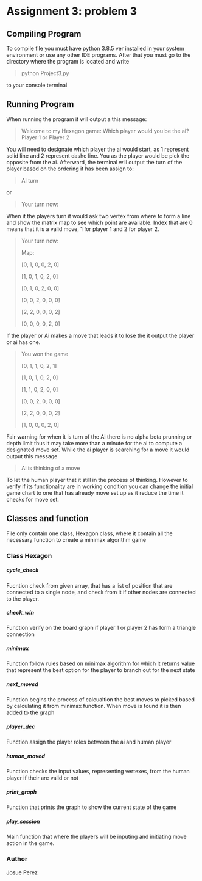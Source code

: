 # Assignment 3: problem 3

## Compiling Program
To compile file you must have python 3.8.5 ver installed in your system environment or use any other IDE programs. 
After that you must go to the directory where the program is located and write 

 
>python Project3.py


to your console terminal

## Running Program

When running the program it will output a this message:


>Welcome to my Hexagon game:
>Which player would you be the ai? Player 1 or Player 2 
>

You will need to designate which player the ai would start, as 1 represent solid line and 2 represent dashe line. You as the player would be pick the opposite from the ai. Afterward, the terminal will output the turn of the player based on the ordering it has been assign to:


>AI turn

or 


>Your turn now:


When it the players turn it would ask two vertex from where to form a line and show the matrix map to see which point are available. Index that are 0 means that it is a valid move, 1 for player 1 and 2 for player 2.


>Your turn now:
>
>Map:
>
>[0, 1, 0, 0, 2, 0]
>
>[1, 0, 1, 0, 2, 0]
>
>[0, 1, 0, 2, 0, 0]
>
>[0, 0, 2, 0, 0, 0]
>
>[2, 2, 0, 0, 0, 2]
>
>[0, 0, 0, 0, 2, 0]


If the player or Ai makes a move that leads it to lose the it output the player or ai has one.


>You won the game
>
>[0, 1, 1, 0, 2, 1]
>
>[1, 0, 1, 0, 2, 0]
>
>[1, 1, 0, 2, 0, 0]
>
>[0, 0, 2, 0, 0, 0]
>
>[2, 2, 0, 0, 0, 2]
>
>[1, 0, 0, 0, 2, 0]

Fair warning for when it is turn of the Ai there is no alpha beta prunning or depth limit thus it may take more than a minute for the ai to compute a designated move set. While the ai player is searching for a move it would output this message


>Ai is thinking of a move


To let the human player that it still in the process of thinking. However to verify if its functionality are in working condition you can change the initial game chart to one that has already move set up as it reduce the time it checks for move set.

## Classes and function

File only contain one class, Hexagon class, where it contain all the necessary function to create a minimax algorithm game

### Class Hexagon

##### cycle_check

Fucntion check from given array, that has a list of position that are connected to a single node, and check from it if other nodes are connected to the player.

##### check_win

Function verify on the board graph if player 1 or player 2 has form a triangle connection


##### minimax

Function follow rules based on minimax algorithm for which it returns value that represent the best option for the player to branch out for the next state

##### next_moved

Function begins the process of calcualtion the best moves to picked based by calculating it from minimax function. When move is found it is then added to the graph

##### player_dec

Function assign the player roles between the ai and human player

##### human_moved

Function checks the input  values, representing vertexes, from the human player if their are valid or not

##### print_graph

Function that prints the graph to show the current state of the game

##### play_session

Main function that where the players will be inputing and initiating move action in the game.

### Author
Josue Perez

